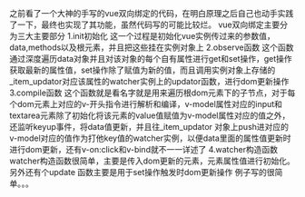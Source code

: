 之前看了一个大神的手写的vue双向绑定的代码，在明白原理之后自己也动手实践了一下，最终也实现了其功能，虽然代码写的可能比较烂。
vue双向绑定主要分为三大主要部分
1.init初始化
  这一个过程是初始化vue实例传过来的参数值，data,methods以及根元素，并且把这些挂在实例对象上
2.observe函数
  这个函数通过深度遍历data对象并且对该对象的每个自有属性进行get和set操作，get操作获取最新的属性值，set操作除了赋值为新的值，而且调用实例对象上存储的_item_updator对应该属性的watcher实例上的updator函数，进行dom更新操作
3.compile函数
  这个函数就是看名字就是用来遍历根dom元素下的子节点，对于每个dom元素上对应的v-开头指令进行解析和编译，v-model属性对应的input和textarea元素除了初始化将该元素的value值赋值为v-model属性对应的值之外，还监听keyup事件，将data值更新，并且往_item_updator
  对象上push进对应的v-model对应的值作为打他key值的watcher实例，以便data里面的属性值更新时进行dom更新，还有v-on:click和v-bind就不一一详述了
4.watcher构造函数
  watcher构造函数很简单，主要是传入dom更新的元素，元素属性值进行初始化。另外还有个update 函数主要是用于set操作触发时dom更新操作
例子写的很简单。。。


